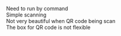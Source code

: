 Need to run by command  
Simple scanning  
Not very beautiful when QR code being scan  
The box for QR code is not flexible  
